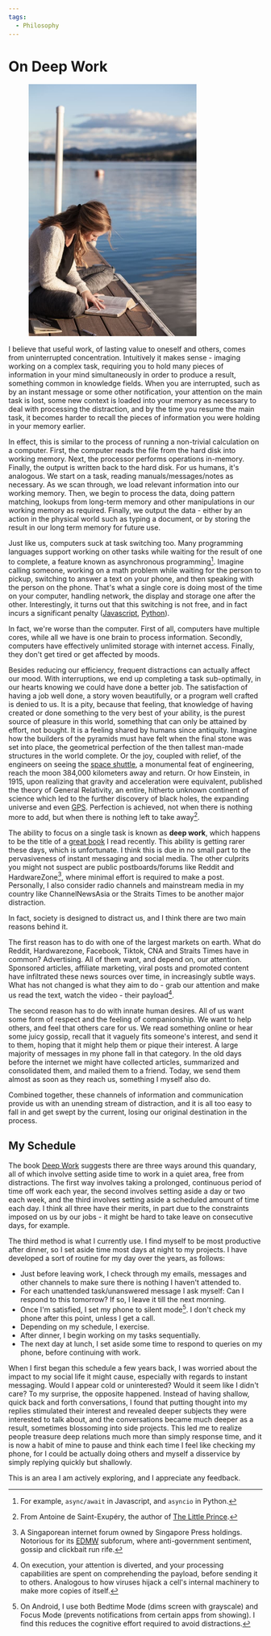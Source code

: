 ```yaml
---
tags:
  - Philosophy
---
```

# On Deep Work

<figure>
  <img src="/static/images/2022-02-04/studying.jpg" alt="Girl Studying" loading="lazy" style="max-height: 500px"/>
</figure>

I believe that useful work, of lasting value to oneself and others, comes from uninterrupted concentration. Intuitively it makes sense - imaging working on a complex task, requiring you to hold many pieces of information in your mind simultaneously in order to produce a result, something common in knowledge fields. When you are interrupted, such as by an instant message or some other notification, your attention on the main task is lost, some new context is loaded into your memory as necessary to deal with processing the distraction, and by the time you resume the main task, it becomes harder to recall the pieces of information you were holding in your memory earlier.

In effect, this is similar to the process of running a non-trivial calculation on a computer. First, the computer reads the file from the hard disk into working memory. Next, the processor performs operations in-memory. Finally, the output is written back to the hard disk. For us humans, it's analogous. We start on a task, reading manuals/messages/notes as necessary. As we scan through, we load relevant information into our working memory. Then, we begin to process the data, doing pattern matching, lookups from long-term memory and other manipulations in our working memory as required. Finally, we output the data - either by an action in the physical world such as typing a document, or by storing the result in our long term memory for future use.

Just like us, computers suck at task switching too. Many programming languages support working on other tasks while waiting for the result of one to complete, a feature known as asynchronous programming[^async-programming]. Imagine calling someone, working on a math problem while waiting for the person to pickup, switching to answer a text on your phone, and then speaking with the person on the phone. That's what a single core is doing most of the time on your computer, handling network, the display and storage one after the other. Interestingly, it turns out that this switching is not free, and in fact incurs a significant penalty ([Javascript][asyncio-overhead], [Python][python-gil]). 

In fact, we're worse than the computer. First of all, computers have multiple cores, while all we have is one brain to process information. Secondly, computers have effectively unlimited storage with internet access. Finally, they don't get tired or get affected by moods. 

Besides reducing our efficiency, frequent distractions can actually affect our mood. With interruptions, we end up completing a task sub-optimally, in our hearts knowing we could have done a better job. The satisfaction of having a job well done, a story woven beautifully, or a program well crafted is denied to us. It is a pity, because that feeling, that knowledge of having created or done something to the very best of your ability, is the purest source of pleasure in this world, something that can only be attained by effort, not bought. It is a feeling shared by humans since antiquity. Imagine how the builders of the pyramids must have felt when the final stone was set into place, the geometrical perfection of the then tallest man-made structures in the world complete. Or the joy, coupled with relief, of the engineers on seeing the [space shuttle][space-shuttle], a monumental feat of engineering, reach the moon 384,000 kilometers away and return. Or how Einstein, in 1915, upon realizing that gravity and acceleration were equivalent, published the theory of General Relativity, an entire, hitherto unknown continent of science which led to the further discovery of black holes, the expanding universe and even [GPS][gps]. Perfection is achieved, not when there is nothing more to add, but when there is nothing left to take away[^perfection-quote].

The ability to focus on a single task is known as **deep work**, which happens to be the title of a [great book][deep-work] I read recently. This ability is getting rarer these days, which is unfortunate. I think this is due in no small part to the pervasiveness of instant messaging and social media. The other culprits you might not suspect are public postboards/forums like Reddit and HardwareZone[^hardwarezone], where minimal effort is required to make a post. Personally, I also consider radio channels and mainstream media in my country like ChannelNewsAsia or the Straits Times to be another major distraction. 

In fact, society is designed to distract us, and I think there are two main reasons behind it.

The first reason has to do with one of the largest markets on earth. What do Reddit, Hardwarezone, Facebook, Tiktok, CNA and Straits Times have in common? Advertising. All of them want, and depend on, our attention. Sponsored articles, affiliate marketing, viral posts and promoted content have infiltrated these news sources over time, in increasingly subtle ways. What has not changed is what they aim to do - grab our attention and make us read the text, watch the video - their payload[^payload].

The second reason has to do with innate human desires. All of us want some form of respect and the feeling of companionship. We want to help others, and feel that others care for us. We read something online or hear some juicy gossip, recall that it vaguely fits someone's interest, and send it to them, hoping that it might help them or pique their interest. A large majority of messages in my phone fall in that category. In the old days before the internet we might have collected articles, summarized and consolidated them, and mailed them to a friend. Today, we send them almost as soon as they reach us, something I myself also do.

Combined together, these channels of information and communication provide us with an unending stream of distraction, and it is all too easy to fall in and get swept by the current, losing our original destination in the process.

## My Schedule


The book [Deep Work][deep-work] suggests there are three ways around this quandary, all of which involve setting aside time to work in a quiet area, free from distractions. The first way involves taking a prolonged, continuous period of time off work each year, the second involves setting aside a day or two each week, and the third involves setting aside a scheduled amount of time each day. I think all three have their merits, in part due to the constraints imposed on us by our jobs - it might be hard to take leave on consecutive days, for example.

The third method is what I currently use. I find myself to be most productive after dinner, so I set aside time most days at night to my projects. I have developed a sort of routine for my day over the years, as follows:

- Just before leaving work, I check through my emails, messages and other channels to make sure there is nothing I haven't attended to.
- For each unattended task/unanswered message I ask myself: Can I respond to this tomorrow? If so, I leave it till the next morning.
- Once I'm satisfied, I set my phone to silent mode[^silent-mode]. I don't check my phone after this point, unless I get a call.
- Depending on my schedule, I exercise.
- After dinner, I begin working on my tasks sequentially.
- The next day at lunch, I set aside some time to respond to queries on my phone, before continuing with work.

When I first began this schedule a few years back, I was worried about the impact to my social life it might cause, especially with regards to instant messaging. Would I appear cold or uninterested? Would it seem like I didn't care? To my surprise, the opposite happened. Instead of having shallow, quick back and forth conversations, I found that putting thought into my replies stimulated their interest and revealed deeper subjects they were interested to talk about, and the conversations became much deeper as a result, sometimes blossoming into side projects. This led me to realize people treasure deep relations much more than simply response time, and it is now a habit of mine to pause and think each time I feel like checking my phone, for I could be actually doing others and myself a disservice by simply replying quickly but shallowly.

This is an area I am actively exploring, and I appreciate any feedback.

[^async-programming]: For example, `async/await` in Javascript, and `asyncio` in Python.
[^perfection-quote]: From Antoine de Saint-Exupéry, the author of [The Little Prince](https://en.wikipedia.org/wiki/The_Little_Prince).
[^hardwarezone]: A Singaporean internet forum owned by Singapore Press holdings. Notorious for its [EDMW](https://forums.hardwarezone.com.sg/forums/eat-drink-man-woman.16/) subforum, where anti-government sentiment, gossip and clickbait run rife.
[^payload]: On execution, your attention is diverted, and your processing capabilities are spent on comprehending the payload, before sending it to others. Analogous to how viruses hijack a cell's internal machinery to make more copies of itself.
[^silent-mode]: On Android, I use both Bedtime Mode (dims screen with grayscale) and Focus Mode (prevents notifications from certain apps from showing). I find this reduces the cognitive effort required to avoid distractions.

[asyncio-overhead]: https://stackoverflow.com/questions/55761652/what-is-the-overhead-of-an-asyncio-task
[deep-work]: https://www.goodreads.com/book/show/25744928-deep-work
[equivalence-principle]: https://en.wikipedia.org/wiki/Equivalence_principle
[gps]: https://www.astronomy.ohio-state.edu/pogge.1/Ast162/Unit5/gps.html
[hardwarezone]: https://www.hardwarezone.com.sg/
[python-gil]: https://realpython.com/python-gil/
[space-shuttle]: https://www.youtube.com/watch?v=OnoNITE-CLc